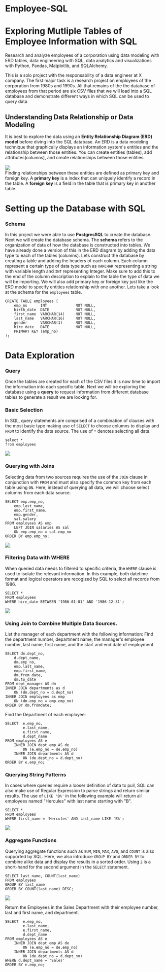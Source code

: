 # Employee-SQL
# Exploring Mutliple Tables of Employee Information with SQL 

Research and analyze employees of a corporation using data modeling with ERD tables, data engineering with SQL, data analytics and visualizations with Python, Pandas, Matplotlib, and SQLAlchemy.

This is a solo project with the responsability of a data engineer at X company. The first major task is a research project on employees of the corporation from 1980s and 1990s. All that remains of the the database of employees from that period are six CSV files that we will load into a SQL database and demonstrate different ways in which SQL can be used to query data. 

## Understanding Data Relationship or Data Modeling 
It is best to explore the data using an **Entity Relationship Diagram (ERD) model** before diving into the SQL database. An ERD is a data modeling technique that graphically displays an information system's entities and the relationship between those entities. You can create entities (tables), add attributes(columns), and create relationships between those entities. 
\
\
![](https://github.com/alexgamboa1/Employee-SQL-/blob/master/ERD%20Table%20for%20Employee%20SQL.png)
\
Finding relationships between these entities are defined as primary key and foreign key. A **primary key** is a index that can uniquely identify a record in the table. A **foreign key** is a field in the table that is primary key in another table. 

# Setting up the Database with SQL 
### Schema
In this project we were able to use **PostgresSQL** to create the database. Next we will create the database schema. The **schema** refers to the organization of data of how the database is constructed into tables. We have already done a version of this in the ERD diagram by adding the data type to each of the tables (columns). Lets construct the database by creating a table and adding the headers of each column. Each column represent a certain type of data type such as `VARCHAR` representing a string with variable length and `INT` representing Integer. Make sure to add this to the end of the column description to explain to the table the type of data we will be importing. We will also add primary key or foreign key just like the ERD model to specify entities relationship with one another. Lets take a look at the schema for the `employees` table. 

```
CREATE TABLE employees (
    emp_no      INT             NOT NULL,
    birth_date  DATE            NOT NULL,
    first_name  VARCHAR(14)     NOT NULL,
    last_name   VARCHAR(16)     NOT NULL,
    gender      VARCHAR(1) 		NOT NULL,
    hire_date   DATE            NOT NULL,
    PRIMARY KEY (emp_no)
);
``` 
# Data Exploration
### Query
Once the tables are created for each of the CSV files it is now time to import the information into each specific table. Next we will be exploring the database using a **query** to request information from different database tables to generate a result we are looking for. 

### Basic Selection
In SQL, query statements are comprised of a combination of clauses with the most basic type making use of `SELECT` to choose columns to display and `FROM` to identify the data source. The use of `*` denotes selecting all data.

```
select *
from employees
```
![](https://github.com/alexgamboa1/Employee-SQL-/blob/master/ReadMe_images/SQL-Select-All.png)

### Querying with Joins
Selecting data from two sources requires the use of the `JOIN` clause in conjunction with `FROM` and must also specify the common key from each table using `ON`. Here, instead of querying all data, we will choose select columns from each data source.

```
SELECT emp.emp_no, 
	emp.last_name, 
	emp.first_name, 
	emp.gender, 
	sal.salary
FROM employees AS emp
	LEFT JOIN salaries AS sal
	ON emp.emp_no = sal.emp_no
ORDER BY emp.emp_no;
```
![](https://github.com/alexgamboa1/Employee-SQL-/blob/master/ReadMe_images/SQL-QuerywithJoins.png)

### Filtering Data with WHERE
When queried data needs to filtered to specific criteria, the `WHERE` clause is used to isolate the relevant information. In this example, both datetime format and logical operators are recogized by SQL to select all records from 1986.

```
SELECT * 
FROM employees 
WHERE hire_date BETWEEN '1986-01-01' AND '1986-12-31';
```
![](https://github.com/alexgamboa1/Employee-SQL-/blob/master/ReadMe_images/SQL-Filtering%20Data%20with%20Where.png)

### Using Join to Combine Multiple Data Sources. 
List the manager of each department with the following information: 
Find the department number, department name, the manager's employee number, last name, first name, and the start and end date of employment. 
```
SELECT dm.dept_no,
	d.dept_name, 
	dm.emp_no,
	emp.last_name,
	emp.first_name, 
	dm.from_date, 
	dm.to_date
FROM dept_manager AS dm
INNER JOIN departments as d
	ON (dm.dept_no = d.dept_no)
INNER JOIN employees as emp
	ON (dm.emp_no = emp.emp_no)
ORDER BY dm.fromdate;
```


Find the Department of each employee: 
```
SELECT  e.emp_no,
        e.last_name,
        e.first_name,
        d.dept_name
FROM employees AS e
    INNER JOIN dept_emp AS de
        ON (e.emp_no = de.emp_no)
    INNER JOIN departments AS d
        ON (de.dept_no = d.dept_no)
ORDER BY e.emp_no;
```

### Querying String Patterns
In cases where queries require a looser definition of data to pull, SQL can also make use of Regular Expression to parse strings and return similar results. The use of `LIKE 'B%'` in the following example will return all employees named "Hercules" with last name starting with "B".

```
SELECT * 
FROM employees 
WHERE first_name = 'Hercules' AND last_name LIKE 'B%';
```
![](https://github.com/alexgamboa1/Employee-SQL-/blob/master/ReadMe_images/SQL-Query%20String%20Patterns.png)

### Aggregate Functions

Querying aggregate functions such as `SUM`, `MIN`, `MAX`, `AVG`, and `COUNT` is also supported by SQL. Here, we also introduce `GROUP BY` and `ORDER BY` to combine alike data and display the results in a sorted order. Using `2` is a short-hand for the second argument in the `SELECT` statement.

```
SELECT last_name, COUNT(last_name) 
FROM employees
GROUP BY last_name
ORDER BY COUNT(last_name) DESC; 
```
![](https://github.com/alexgamboa1/Employee-SQL-/blob/master/ReadMe_images/SQL-Aggregate%20Functions.png)



Return the Employees in the Sales Department with their employee number, last and first name, and department. 
```
SELECT  e.emp_no,
        e.last_name,
        e.first_name,
        d.dept_name
FROM employees AS e
    INNER JOIN dept_emp AS de
        ON (e.emp_no = de.emp_no)
    INNER JOIN departments AS d
        ON (de.dept_no = d.dept_no)
WHERE d.dept_name = 'Sales'
ORDER BY e.emp_no;
```


